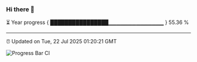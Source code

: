 ### Hi there 👋

⏳ Year progress { ████████████████▁▁▁▁▁▁▁▁▁▁▁▁▁▁ } 55.36 %

---

⏰ Updated on Tue, 22 Jul 2025 01:20:21 GMT

![Progress Bar CI](https://github.com/liununu/liununu/workflows/Progress%20Bar%20CI/badge.svg)
